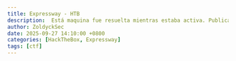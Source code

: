 ```yaml
---
title: Expressway - HTB
description:  Está maquina fue resuelta mientras estaba activa. Publicado tras su retiro oficial según las normas de HackTheBox.
author: ZoldyckSec
date: 2025-09-27 14:10:00 +0800
categories: [HackTheBox, Expressway]
tags: [ctf]
---
```

